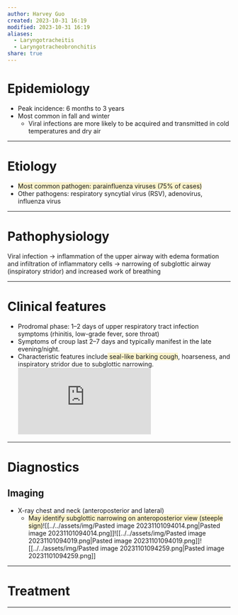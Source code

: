 ```yaml
---
author: Harvey Guo
created: 2023-10-31 16:19
modified: 2023-10-31 16:19
aliases:
  - Laryngotracheitis
  - Laryngotracheobronchitis
share: true
---
```

# Epidemiology
- Peak incidence: 6 months to 3 years
- Most common in fall and winter
	- Viral infections are more likely to be acquired and transmitted in cold temperatures and dry air

---
# Etiology
- <span style="background:rgba(240, 200, 0, 0.2)">Most common pathogen: parainfluenza viruses (75% of cases)</span>
- Other pathogens: respiratory syncytial virus (RSV), adenovirus, influenza virus

---
# Pathophysiology
Viral infection → inflammation of the upper airway with edema formation and infiltration of inflammatory cells → narrowing of subglottic airway (inspiratory stridor) and increased work of breathing

---
# Clinical features
- Prodromal phase: 1–2 days of upper respiratory tract infection symptoms (rhinitis, low-grade fever, sore throat)
- Symptoms of croup last 2–7 days and typically manifest in the late evening/night.
- Characteristic features include<span style="background:rgba(240, 200, 0, 0.2)"> seal-like barking cough</span>, hoarseness, and inspiratory stridor due to subglottic narrowing.<iframe  src="https://www.youtube.com/embed/Qbn1Zw5CTbA" title="baby with Croup Stridor Barking Cough visual &amp; audio sound - When to Hospitalize." frameborder="0" allow="accelerometer; autoplay; clipboard-write; encrypted-media; gyroscope; picture-in-picture; web-share" allowfullscreen></iframe>

---
# Diagnostics
## Imaging
- X-ray chest and neck (anteroposterior and lateral)
	- <span style="background:rgba(240, 200, 0, 0.2)">May identify subglottic narrowing on anteroposterior view (steeple sign)</span>![[../../assets/img/Pasted image 20231101094014.png|Pasted image 20231101094014.png]]![[../../assets/img/Pasted image 20231101094019.png|Pasted image 20231101094019.png]]![[../../assets/img/Pasted image 20231101094259.png|Pasted image 20231101094259.png]]

---
# Treatment


---
